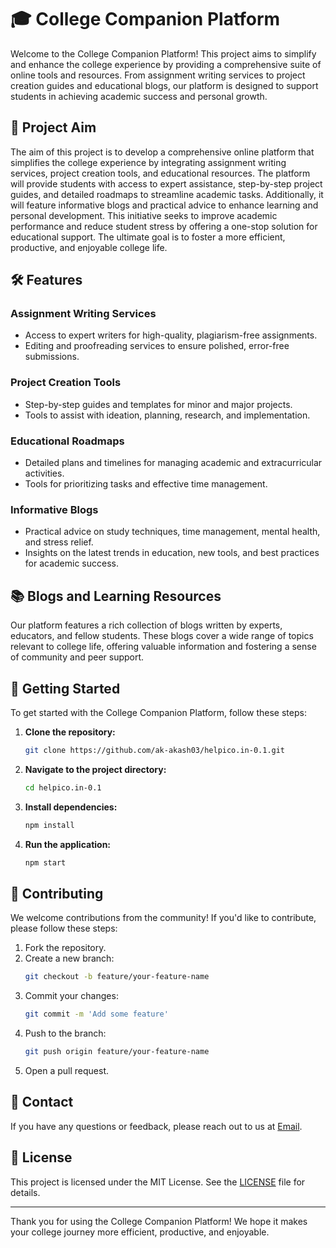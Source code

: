 # 🎓 College Companion Platform

Welcome to the College Companion Platform! This project aims to simplify and enhance the college experience by providing a comprehensive suite of online tools and resources. From assignment writing services to project creation guides and educational blogs, our platform is designed to support students in achieving academic success and personal growth.

## 🌟 Project Aim

The aim of this project is to develop a comprehensive online platform that simplifies the college experience by integrating assignment writing services, project creation tools, and educational resources. The platform will provide students with access to expert assistance, step-by-step project guides, and detailed roadmaps to streamline academic tasks. Additionally, it will feature informative blogs and practical advice to enhance learning and personal development. This initiative seeks to improve academic performance and reduce student stress by offering a one-stop solution for educational support. The ultimate goal is to foster a more efficient, productive, and enjoyable college life.

## 🛠️ Features

### Assignment Writing Services
- Access to expert writers for high-quality, plagiarism-free assignments.
- Editing and proofreading services to ensure polished, error-free submissions.

### Project Creation Tools
- Step-by-step guides and templates for minor and major projects.
- Tools to assist with ideation, planning, research, and implementation.

### Educational Roadmaps
- Detailed plans and timelines for managing academic and extracurricular activities.
- Tools for prioritizing tasks and effective time management.

### Informative Blogs
- Practical advice on study techniques, time management, mental health, and stress relief.
- Insights on the latest trends in education, new tools, and best practices for academic success.

## 📚 Blogs and Learning Resources

Our platform features a rich collection of blogs written by experts, educators, and fellow students. These blogs cover a wide range of topics relevant to college life, offering valuable information and fostering a sense of community and peer support.

## 🚀 Getting Started

To get started with the College Companion Platform, follow these steps:

1. **Clone the repository:**
    ```sh
    git clone https://github.com/ak-akash03/helpico.in-0.1.git
    ```
2. **Navigate to the project directory:**
    ```sh
    cd helpico.in-0.1
    ```
3. **Install dependencies:**
    ```sh
    npm install
    ```
4. **Run the application:**
    ```sh
    npm start
    ```

## 🤝 Contributing

We welcome contributions from the community! If you'd like to contribute, please follow these steps:

1. Fork the repository.
2. Create a new branch:
    ```sh
    git checkout -b feature/your-feature-name
    ```
3. Commit your changes:
    ```sh
    git commit -m 'Add some feature'
    ```
4. Push to the branch:
    ```sh
    git push origin feature/your-feature-name
    ```
5. Open a pull request.

## 📧 Contact

If you have any questions or feedback, please reach out to us at [Email](ak.akashrathod03@gmail.com).

## 📜 License

This project is licensed under the MIT License. See the [LICENSE](#) file for details.

---

Thank you for using the College Companion Platform! We hope it makes your college journey more efficient, productive, and enjoyable.
